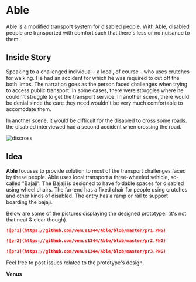 # Able
Able is a modified transport system for disabled people. 
With Able, disabled people are transported with comfort such that there's less or no nuisance to them.


## Inside Story
Speaking to a challenged individual - a local, of course - who uses crutches for walking. He had an accident for which he was required to cut off the both limbs. The narration goes as the person faced challenges when trying to access public transport. In some cases, there were struggles where he couldn't struggle to get the transport service. In another scene, there would be denial since the care they need wouldn't be very much comfortable to accomodate them. 

In another scene, it would be difficult for the disabled to cross some roads. the disabled interviewed had a second accident when crossing the road.

![discross](https://github.com/venus1344/dayworker/blob/master/discross.PNG)

## Idea
**Able** focuses to provide solution to most of the transport challenges faced by these people.
Able uses local transport a three-wheeled vehicle, so-called "Bajaji". The Bajaji is designed to have foldable spaces for disabled using wheel chairs. The far-end has a fixed chair for people using crutches and other kinds of disabled. The entry has a ramp or rail to support boarding the bajaji.

Below are some of the pictures displaying the designed prototype. (it's not that neat & clear though).
```markdown
![pr1](https://github.com/venus1344/Able/blob/master/pr1.PNG)

![pr2](https://github.com/venus1344/Able/blob/master/pr2.PNG)

![pr3](https://github.com/venus1344/Able/blob/master/pr3.PNG)
```



Feel free to post issues related to the prototype's design.
 
**Venus** 
